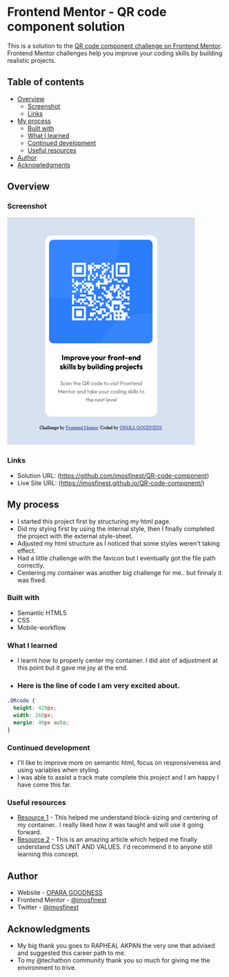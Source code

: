 # Frontend Mentor - QR code component solution

This is a solution to the [QR code component challenge on Frontend Mentor](https://www.frontendmentor.io/challenges/qr-code-component-iux_sIO_H). Frontend Mentor challenges help you improve your coding skills by building realistic projects. 

## Table of contents

- [Overview](#overview)
  - [Screenshot](#screenshot)
  - [Links](#links)
- [My process](#my-process)
  - [Built with](#built-with)
  - [What I learned](#what-i-learned)
  - [Continued development](#continued-development)
  - [Useful resources](#useful-resources)
- [Author](#author)
- [Acknowledgments](#acknowledgments)

## Overview

### Screenshot
![](images/screen-shot.png)

### Links
- Solution URL: (https://github.com/imosfinest/QR-code-component)
- Live Site URL: (https://imosfinest.github.io/QR-code-component/)

## My process
- I started this project first by structuring my html page.
- Did my stying first by using the internal style, then I finally completed the project with the external style-sheet.
- Adjusted my html structure as I noticed that some styles weren't taking effect.
- Had a little challenge with the favicon but I eventually got the file path correctly.
- Centering my container was another big challenge for me.. but finnaly it was fixed.

### Built with
- Semantic HTML5 
- CSS
- Mobile-workflow

### What I learned
- I learnt how to properly center my container. I did alot of adjustment at this point but it gave me joy at the end.
- <h3> Here is the line of code I am very excited about.</h3>

```css
.QRcode {
  height: 420px;
  width: 260px;
  margin: 40px auto;
}
```

### Continued development
- I'll like to improve more on semantic html, focus on responsiveness and using variables when styling.
- I was able to assist a track mate complete this project and I am happy I have come this far.

### Useful resources
- [Resource 1](https://www.codecademy.com/) - This helped me understand block-sizing and centering of my container.. I really liked how it was taught and  will use it going forward.
- [Resource 2](https://developer.mozilla.org/en-US/) - This is an amazing article which helped me finally understand CSS UNIT AND VALUES. I'd recommend it to anyone still learning this concept.

## Author
- Website - [OPARA GOODNESS](https://www.your-site.com)
- Frontend Mentor - [@imosfinest](https://www.frontendmentor.io/profile/imosfinest)
- Twitter - [@imosfinest](https://www.twitter.com/@imosfinest)

## Acknowledgments
- My big thank you goes to RAPHEAL AKPAN the very one that advised and suggested this career path to me.
- To my @techathon community thank you so much for giving me the environment to trive.


